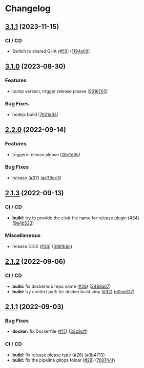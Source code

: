 # Changelog

## [3.1.1](https://github.com/aeternity/aerepl-web/compare/v3.1.0...v3.1.1) (2023-11-15)


### CI / CD

* Switch to shared GHA ([#59](https://github.com/aeternity/aerepl-web/issues/59)) ([1194a09](https://github.com/aeternity/aerepl-web/commit/1194a09ac10a17161854c44f2bd3ed791f4b42d1))

## [3.1.0](https://github.com/aeternity/aerepl-web/compare/v3.0.1...v3.1.0) (2023-08-30)


### Features

* bump version, trigger release please ([9516705](https://github.com/aeternity/aerepl-web/commit/95167053c567a81fda545f221cc236f8f21efdf9))


### Bug Fixes

* nodejs build ([7621a94](https://github.com/aeternity/aerepl-web/commit/7621a942837ceba2c131e2450475849cff489d23))

## [2.2.0](https://github.com/aeternity/aerepl_web/compare/v2.1.3...v2.2.0) (2022-09-14)


### Features

* triggere release please ([28e1d95](https://github.com/aeternity/aerepl_web/commit/28e1d959937197e0e23949400904d56819fe2566))


### Bug Fixes

* release ([#37](https://github.com/aeternity/aerepl_web/issues/37)) ([ae33ec3](https://github.com/aeternity/aerepl_web/commit/ae33ec39216a7a188f92cae6f5f0e882152863d7))

## [2.1.3](https://github.com/aeternity/aerepl_web/compare/v2.1.2...v2.1.3) (2022-09-13)


### CI / CD

* **build:** try to provide the elixir file name for release plugin ([#34](https://github.com/aeternity/aerepl_web/issues/34)) ([9e4b523](https://github.com/aeternity/aerepl_web/commit/9e4b52386c9a5d25b5b0fb389542f1d78396c6c1))


### Miscellaneous

* release 2.3.0 ([#36](https://github.com/aeternity/aerepl_web/issues/36)) ([09bfb6c](https://github.com/aeternity/aerepl_web/commit/09bfb6c527d70970d2fd4b5415b1b8bff0e31210))

## [2.1.2](https://github.com/aeternity/aerepl_web/compare/v2.1.1...v2.1.2) (2022-09-06)


### CI / CD

* **build:** fix dockerhub repo name ([#29](https://github.com/aeternity/aerepl_web/issues/29)) ([3488a07](https://github.com/aeternity/aerepl_web/commit/3488a0781fd3c303d8fdbd901c81a90dbf0f17c2))
* **build:** try context path for docker build step ([#32](https://github.com/aeternity/aerepl_web/issues/32)) ([e0ea337](https://github.com/aeternity/aerepl_web/commit/e0ea337af4931fb62470721085e8cd4426ebf02d))

## [2.1.1](https://github.com/aeternity/aerepl_web/compare/v2.1.0...v2.1.1) (2022-09-03)


### Bug Fixes

* **docker:** fix Dockerfile ([#17](https://github.com/aeternity/aerepl_web/issues/17)) ([33b9cff](https://github.com/aeternity/aerepl_web/commit/33b9cffb5e047d9c1d344d63fc97376ef697917c))


### CI / CD

* **build:** fix release please type ([#26](https://github.com/aeternity/aerepl_web/issues/26)) ([a0b4713](https://github.com/aeternity/aerepl_web/commit/a0b47136cdfa04c2e1e666c478e7ce1fbc29037e))
* **build:** fix the pipeline gitops folder ([#28](https://github.com/aeternity/aerepl_web/issues/28)) ([760744f](https://github.com/aeternity/aerepl_web/commit/760744fea7cc94d5ccaaaad03f400a3b68004d8b))
